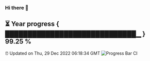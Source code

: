 ### Hi there 👋
⏳ Year progress { █████████████████████████████▁ } 99.25 %
---
⏰ Updated on Thu, 29 Dec 2022 06:18:34 GMT
![Progress Bar CI](https://github.com/liununu/liununu/workflows/Progress%20Bar%20CI/badge.svg)
